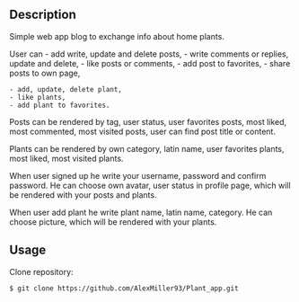 ## Description

Simple web app blog to exchange info about home plants.

User can 
    - add write, update and delete posts,
    - write comments or replies, update and delete,
    - like posts or comments,
    - add post to favorites,
    - share posts to own page,

    - add, update, delete plant,
    - like plants,
    - add plant to favorites.

Posts can be rendered by tag, user status, user favorites posts, most liked, most commented, most visited posts, user can find post title or content.

Plants can be rendered by own category, latin name, user favorites plants, most liked, most visited plants.

When user signed up he write your username, password and confirm password. 
He can choose own avatar, user status in profile page, which will be rendered with your posts and plants.

When user add plant he write plant name, latin name, category.
He can choose picture, which will be rendered with your plants. 


## Usage

Clone repository:

    $ git clone https://github.com/AlexMiller93/Plant_app.git

